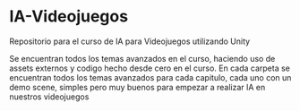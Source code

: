 # IA-Videojuegos
Repositorio para el curso de IA para Videojuegos utilizando Unity

Se encuentran todos los temas avanzados en el curso, haciendo uso de assets externos y codigo hecho desde cero en el curso.
En cada carpeta se encuentran todos los temas avanzados para cada capitulo, cada uno con un demo scene, simples pero muy buenos para empezar a realizar IA en nuestros videojuegos
